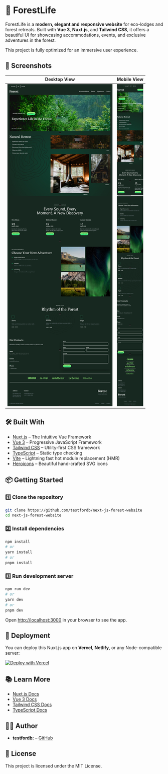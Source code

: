 
# 🌳 ForestLife

ForestLife is a **modern, elegant and responsive website** for eco-lodges and forest retreats. Built with **Vue 3**, **Nuxt.js**, and **Tailwind CSS**, it offers a beautiful UI for showcasing accommodations, events, and exclusive adventures in the forest.

This project is fully optimized for an immersive user experience.



## 📸 Screenshots

| Desktop View                                            | Mobile View                                           |
| ------------------------------------------------------- | ----------------------------------------------------- |
| ![Desktop Screenshot](./public/screenshot/desktop.jpg) | ![Mobile Screenshot](./public/screenshot/mobile.jpg) |



## 🛠 Built With

* [Nuxt.js](https://nuxt.com/) – The Intuitive Vue Framework
* [Vue 3](https://vuejs.org/) – Progressive JavaScript Framework
* [Tailwind CSS](https://tailwindcss.com/) – Utility-first CSS framework
* [TypeScript](https://www.typescriptlang.org/) – Static type checking
* [Vite](https://vitejs.dev/) – Lightning fast hot module replacement (HMR)
* [Heroicons](https://heroicons.com/) – Beautiful hand-crafted SVG icons



## 📦 Getting Started

### 1️⃣ Clone the repository

```bash
git clone https://github.com/testfordb/next-js-forest-website
cd next-js-forest-website
```

### 2️⃣ Install dependencies

```bash
npm install
# or
yarn install
# or
pnpm install
```

### 3️⃣ Run development server

```bash
npm run dev
# or
yarn dev
# or
pnpm dev
```

Open [http://localhost:3000](http://localhost:3000) in your browser to see the app.



## 🚀 Deployment

You can deploy this Nuxt.js app on **Vercel**, **Netlify**, or any Node-compatible server:

[![Deploy with Vercel](https://vercel.com/button)](https://vercel.com/new/project?utm_source=github&utm_medium=readme&utm_campaign=forestlife)



## 📚 Learn More

* [Nuxt.js Docs](https://nuxt.com/docs)
* [Vue 3 Docs](https://vuejs.org/guide/introduction.html)
* [Tailwind CSS Docs](https://tailwindcss.com/docs)
* [TypeScript Docs](https://www.typescriptlang.org/docs/)



## 👨‍💻 Author

* **testfordb:** – [GitHub](https://github.com/testfordb)



## 📜 License

This project is licensed under the MIT License.
